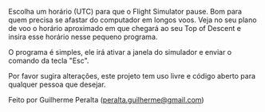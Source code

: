 Escolha um horário (UTC) para que o Flight Simulator pause. Bom para quem precisa se afastar do computador em longos voos. Veja no seu plano de voo o horário aproximado em que chegará ao seu Top of Descent e insira esse horário nesse pequeno programa.

O programa é simples, ele irá ativar a janela do simulador e enviar o comando da tecla "Esc".

Por favor sugira alterações, este projeto tem uso livre e código aberto para qualquer pessoa que desejar.

Feito por Guilherme Peralta (peralta.guilherme@gmail.com)
